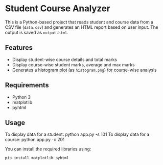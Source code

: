 # Student Course Analyzer

This is a Python-based project that reads student and course data from a CSV file (`data.csv`) and generates an HTML report based on user input. The output is saved as `output.html`.

## Features

- Display student-wise course details and total marks
- Display course-wise student marks, average and max marks
- Generates a histogram plot (as `histogram.png`) for course-wise analysis

## Requirements

- Python 3
- matplotlib
- pyhtml
## Usage
To display data for a student:
python app.py -s 101
To display data for a course:
python app.py -c 201


You can install the required libraries using:

```bash
pip install matplotlib pyhtml

